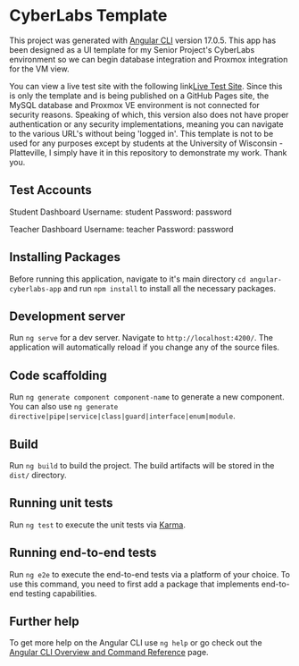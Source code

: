 # CyberLabs Template

This project was generated with [Angular CLI](https://github.com/angular/angular-cli) version 17.0.5. This app has been designed as a UI template for my Senior Project's CyberLabs environment so we can begin database integration and Proxmox integration for the VM view. 

You can view a live test site with the following link[Live Test Site](https://angular-cyberlabs-app.vercel.app/login). Since this is only the template and is being published on a GitHub Pages site, the MySQL database and Proxmox VE environment is not connected for security reasons. Speaking of which, this version also does not have proper authentication or any security implementations, meaning you can navigate to the various URL's without being 'logged in'. This template is not to be used for any purposes except by students at the University of Wisconsin - Platteville, I simply have it in this repository to demonstrate my work. Thank you. 

## Test Accounts

Student Dashboard
Username: student 
Password: password

Teacher Dashboard
Username: teacher
Password: password

## Installing Packages

Before running this application, navigate to it's main directory `cd angular-cyberlabs-app` and run `npm install` to install all the necessary packages.

## Development server

Run `ng serve` for a dev server. Navigate to `http://localhost:4200/`. The application will automatically reload if you change any of the source files.

## Code scaffolding

Run `ng generate component component-name` to generate a new component. You can also use `ng generate directive|pipe|service|class|guard|interface|enum|module`.

## Build

Run `ng build` to build the project. The build artifacts will be stored in the `dist/` directory.

## Running unit tests

Run `ng test` to execute the unit tests via [Karma](https://karma-runner.github.io).

## Running end-to-end tests

Run `ng e2e` to execute the end-to-end tests via a platform of your choice. To use this command, you need to first add a package that implements end-to-end testing capabilities.

## Further help

To get more help on the Angular CLI use `ng help` or go check out the [Angular CLI Overview and Command Reference](https://angular.io/cli) page.